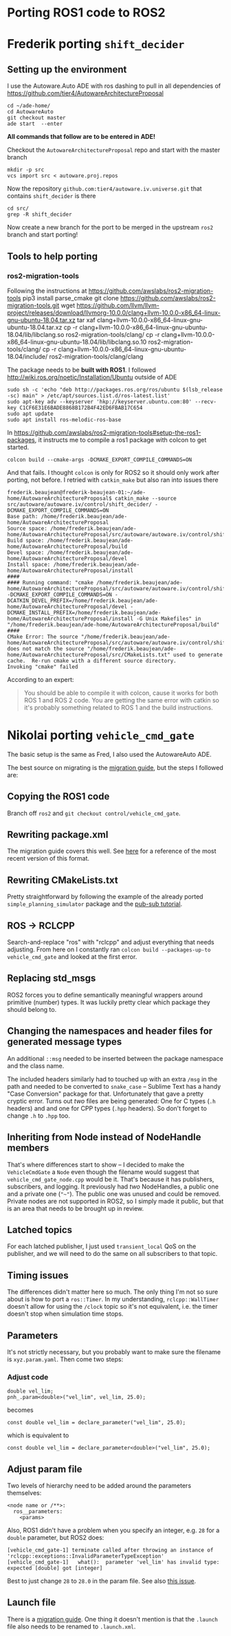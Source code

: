 Porting ROS1 code to ROS2
=======================

# Frederik porting `shift_decider`

## Setting up the environment


I use the Autoware.Auto ADE with ros dashing to pull in all dependencies of 
https://github.com/tier4/AutowareArchitectureProposal

    cd ~/ade-home/
    cd AutowareAuto
    git checkout master
    ade start  --enter

**All commands that follow are to be entered in ADE!**

Checkout the `AutowareArchitectureProposal` repo and start with the master branch

    mkdir -p src
    vcs import src < autoware.proj.repos

Now the repository `github.com:tier4/autoware.iv.universe.git` that contains `shift_decider` is there   

    cd src/
    grep -R shift_decider

Now create a new branch for the port to be merged in the upstream `ros2` branch and start porting!


## Tools to help porting

### ros2-migration-tools
Following the instructions at https://github.com/awslabs/ros2-migration-tools
    pip3 install parse_cmake
    git clone https://github.com/awslabs/ros2-migration-tools.git
    wget https://github.com/llvm/llvm-project/releases/download/llvmorg-10.0.0/clang+llvm-10.0.0-x86_64-linux-gnu-ubuntu-18.04.tar.xz
    tar xaf clang+llvm-10.0.0-x86_64-linux-gnu-ubuntu-18.04.tar.xz 
    cp -r clang+llvm-10.0.0-x86_64-linux-gnu-ubuntu-18.04/lib/libclang.so ros2-migration-tools/clang/
    cp -r clang+llvm-10.0.0-x86_64-linux-gnu-ubuntu-18.04/lib/libclang.so.10 ros2-migration-tools/clang/
    cp -r clang+llvm-10.0.0-x86_64-linux-gnu-ubuntu-18.04/include/ ros2-migration-tools/clang/clang
    
The package needs to be **built with ROS1**. I followed http://wiki.ros.org/noetic/Installation/Ubuntu outside of ADE

    sudo sh -c 'echo "deb http://packages.ros.org/ros/ubuntu $(lsb_release -sc) main" > /etc/apt/sources.list.d/ros-latest.list'
    sudo apt-key adv --keyserver 'hkp://keyserver.ubuntu.com:80' --recv-key C1CF6E31E6BADE8868B172B4F42ED6FBAB17C654
    sudo apt update
    sudo apt install ros-melodic-ros-base

In https://github.com/awslabs/ros2-migration-tools#setup-the-ros1-packages, it instructs me to compile a ros1 package with colcon to get started.

    colcon build --cmake-args -DCMAKE_EXPORT_COMPILE_COMMANDS=ON

And that fails. I thought `colcon` is only for ROS2 so it should only work after porting, not before. I retried with `catkin_make` but also ran into issues there
```
frederik.beaujean@frederik-beaujean-01:~/ade-home/AutowareArchitectureProposal$ catkin_make --source src/autoware/autoware.iv/control/shift_decider/ -DCMAKE_EXPORT_COMPILE_COMMANDS=ON
Base path: /home/frederik.beaujean/ade-home/AutowareArchitectureProposal
Source space: /home/frederik.beaujean/ade-home/AutowareArchitectureProposal/src/autoware/autoware.iv/control/shift_decider
Build space: /home/frederik.beaujean/ade-home/AutowareArchitectureProposal/build
Devel space: /home/frederik.beaujean/ade-home/AutowareArchitectureProposal/devel
Install space: /home/frederik.beaujean/ade-home/AutowareArchitectureProposal/install
####
#### Running command: "cmake /home/frederik.beaujean/ade-home/AutowareArchitectureProposal/src/autoware/autoware.iv/control/shift_decider -DCMAKE_EXPORT_COMPILE_COMMANDS=ON -DCATKIN_DEVEL_PREFIX=/home/frederik.beaujean/ade-home/AutowareArchitectureProposal/devel -DCMAKE_INSTALL_PREFIX=/home/frederik.beaujean/ade-home/AutowareArchitectureProposal/install -G Unix Makefiles" in "/home/frederik.beaujean/ade-home/AutowareArchitectureProposal/build"
####
CMake Error: The source "/home/frederik.beaujean/ade-home/AutowareArchitectureProposal/src/autoware/autoware.iv/control/shift_decider/CMakeLists.txt" does not match the source "/home/frederik.beaujean/ade-home/AutowareArchitectureProposal/src/CMakeLists.txt" used to generate cache.  Re-run cmake with a different source directory.
Invoking "cmake" failed
```
According to an expert:
>  You should be able to compile it with colcon, cause it works for both ROS 1 and ROS 2 code. You are getting the same error with catkin so it's probably something related to ROS 1 and the build instructions.

# Nikolai porting `vehicle_cmd_gate`

The basic setup is the same as Fred, I also used the AutowareAuto ADE.

The best source on migrating is the [migration guide](https://index.ros.org/doc/ros2/Contributing/Migration-Guide/), but the steps I followed are:

## Copying the ROS1 code
Branch off `ros2` and `git checkout control/vehicle_cmd_gate`.

## Rewriting package.xml
The migration guide covers this well. See [here](https://www.ros.org/reps/rep-0149.html) for a reference of the most recent version of this format.

## Rewriting CMakeLists.txt
Pretty straightforward by following the example of the already ported `simple_planning_simulator` package and the [pub-sub tutorial](https://index.ros.org/doc/ros2/Tutorials/Writing-A-Simple-Cpp-Publisher-And-Subscriber/#cpppubsub).

## ROS -> RCLCPP
Search-and-replace "ros" with "rclcpp" and adjust everything that needs adjusting. From here on I constantly ran `colcon build --packages-up-to vehicle_cmd_gate` and looked at the first error.

## Replacing std_msgs
ROS2 forces you to define semantically meaningful wrappers around primitive (number) types. It was luckily pretty clear which package they should belong to.

## Changing the namespaces and header files for generated message types
An additional `::msg` needed to be inserted between the package namespace and the class name.

The included headers similarly had to touched up with an extra `/msg` in the path and needed to be converted to `snake_case` – Sublime Text has a handy "Case Conversion" package for that. Unfortunately that gave a pretty cryptic error. Turns out _two_ files are being generated: One for C types (`.h` headers) and and one for CPP types (`.hpp` headers). So don't forget to change `.h` to `.hpp` too.

## Inheriting from Node instead of NodeHandle members
That's where differences start to show – I decided to make the `VehicleCmdGate` a `Node` even though the filename would suggest that `vehicle_cmd_gate_node.cpp` would be it. That's because it has publishers, subscribers, and logging. It previously had _two_ NodeHandles, a public one and a private one (`"~"`). The public one was unused and could be removed. Private nodes are not supported in ROS2, so I simply made it public, but that is an area that needs to be brought up in review.

## Latched topics
For each latched publisher, I just used `transient_local` QoS on the publisher, and we will need to do the same on all subscribers to that topic.

## Timing issues
The differences didn't matter here so much. The only thing I'm not so sure about is how to port a `ros::Timer`. In my understanding, `rclcpp::WallTimer` doesn't allow for using the `/clock` topic so it's not equivalent, i.e. the timer doesn't stop when simulation time stops.

## Parameters
It's not strictly necessary, but you probably want to make sure the filename is `xyz.param.yaml`. Then come two steps:

### Adjust code
    double vel_lim;
    pnh_.param<double>("vel_lim", vel_lim, 25.0);

becomes

    const double vel_lim = declare_parameter("vel_lim", 25.0);

which is equivalent to

    const double vel_lim = declare_parameter<double>("vel_lim", 25.0);

## Adjust param file
Two levels of hierarchy need to be added around the parameters themselves:

    <node name or /**>:
      ros__parameters:
        <params>

Also, ROS1 didn't have a problem when you specify an integer, e.g. `28` for a `double` parameter, but ROS2 does:

    [vehicle_cmd_gate-1] terminate called after throwing an instance of 'rclcpp::exceptions::InvalidParameterTypeException'
    [vehicle_cmd_gate-1]   what():  parameter 'vel_lim' has invalid type: expected [double] got [integer]

Best to just change `28` to `28.0` in the param file. See also [this issue](https://github.com/ros2/rclcpp/issues/979).


## Launch file
There is a [migration guide](https://index.ros.org/doc/ros2/Tutorials/Launch-files-migration-guide/). One thing it doesn't mention is that the `.launch` file also needs to be renamed to `.launch.xml`.